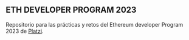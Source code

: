 <h2 class="code-line" data-line-start=0 data-line-end=1 ><a id="ETH_DEVELOPER_PROGRAM_2023_0"></a>ETH DEVELOPER PROGRAM 2023</h2>
<p class="has-line-data" data-line-start="2" data-line-end="3">Repositorio para las prácticas y retos del Ethereum developer Program 2023 de <a href="https://platzi.com/home">Platzi</a>.</p>
